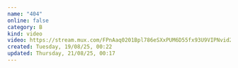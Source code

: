 ```yaml
---
name: "404"
online: false
category: B
kind: video
video: https://stream.mux.com/FPnAaq0201Bpl786eSXxPUM6D55fx93U9VIPNvid2WEMk.m3u8
created: Tuesday, 19/08/25, 00:22
updated: Thursday, 21/08/25, 00:17
---
```

